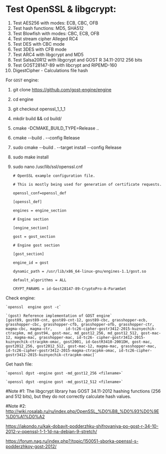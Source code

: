 # Test OpenSSL & libgcrypt:

1. Test AES256 with modes: ECB, CBC, OFB
2. Test hash functions: MD5, SHA512
3. Test Blowfish with modes: CBC, ECB, OFB
4. Test stream cipher Alleged RC4
5. Test DES with CBC mode
6. Test 3DES with CFB mode
7. Test ARC4 with libgcrypt and MD5
8. Test Salsa20R12 with libgcrypt and GOST R 34.11-2012 256 bits
9. Test GOST28147-89 with libcrypt and RIPEMD-160
10. DigestCipher - Calculations file hash

For `GOST` engine:
1. git clone https://github.com/gost-engine/engine
2. cd engine
3. git checkout openssl_1_1_1
4. mkdir build && cd build/
5. cmake -DCMAKE_BUILD_TYPE=Release ..
6. cmake --build . --config Release
7. sudo cmake --build . --target install --config Release
8. sudo make install
9. sudo nano /usr/lib/ssl/openssl.cnf

	`# OpenSSL example configuration file.`
	
	`# This is mostly being used for generation of certificate requests.`

	`openssl_conf=openssl_def`

	`[openssl_def]`
	
	`engines = engine_section`
	
	`# Engine section`
	
	`[engine_section]`
	
	`gost = gost_section`

	`# Engine gost section`
	
	`[gost_section]`
	
	`engine_id = gost`
	
	`dynamic_path = /usr/lib/x86_64-linux-gnu/engines-1.1/gost.so`
	
	`default_algorithms = ALL`
	
	`CRYPT_PARAMS = id-Gost28147-89-CryptoPro-A-ParamSet`

Check engine:

	`openssl  engine gost -c`
	
	`(gost) Reference implementation of GOST engine`
	[gost89, gost89-cnt, gost89-cnt-12, gost89-cbc, grasshopper-ecb, grasshopper-cbc, grasshopper-cfb, grasshopper-ofb, grasshopper-ctr, magma-cbc, magma-ctr, 		id-tc26-cipher-gostr3412-2015-kuznyechik-ctracpkm, md_gost94, gost-mac, md_gost12_256, md_gost12_512, gost-mac-12, magma-mac, grasshopper-mac, id-tc26-	cipher-gostr3412-2015-kuznyechik-ctracpkm-omac, gost2001, id-GostR3410-2001DH, gost-mac, gost2012_256, gost2012_512, gost-mac-12, magma-mac, grasshopper-mac, id-tc26-cipher-gostr3412-2015-magma-ctracpkm-omac, id-tc26-cipher-gostr3412-2015-kuznyechik-ctracpkm-omac]`
	
Get hash file:

	`openssl dgst -engine gost -md_gost12_256 <filename>`

	`openssl dgst -engine gost -md_gost12_512 <filename>`
	
#Note #1: The libgcrypt library has GOST 34.11-2012 hashing functions (256 and 512 bits), but they do not correctly calculate hash values.

#Note #2:
http://wiki.rosalab.ru/ru/index.php/OpenSSL_%D0%B8_%D0%93%D0%9E%D0%A1%D0%A2

https://jakondo.ru/kak-dobavit-podderzhku-shifrovaniya-po-gost-r-34-10-2012-v-openssl-1-1-1d-na-debian-9-stretch/

https://forum.nag.ru/index.php?/topic/150051-sborka-openssl-s-podderzhkoy-gost-2012/

